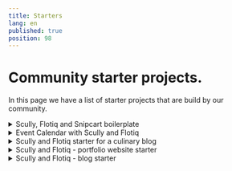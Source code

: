 ```yaml
---
title: Starters
lang: en
published: true
position: 98
---
```


# Community starter projects.

In this page we have a list of starter projects that are build by our community.

<details>
<summary>Scully, Flotiq and Snipcart boilerplate</summary>

## Scully, Flotiq and Snipcart boilerplate

Build an e-commerce site with Scully, Snipcart and Flotiq.

You will get a simple, functional e-commerce website with your own products, running live on the Internet.

Uses Flotiq Angular SDK, which simplifies development!

Few clicks to deploy your project to Netlify!

[Scully, Flotiq and Snipcart boilerplate](https://github.com/flotiq/scully-products-starter)

</details>

<details>
<summary>Event Calendar with Scully and Flotiq</summary>

## Event Calendar with Scully and Flotiq

Build your own calendar filled with various events and share them with others!

Uses Flotiq Angular SDK, which simplifies development!

Few clicks to deploy your project to Netlify!

[Event Calendar with Scully and Flotiq](https://github.com/flotiq/scully-event-calendar-starter)

</details>

<details>
<summary>Scully and Flotiq starter for a culinary blog</summary>

## Scully and Flotiq starter for a culinary blog

Set up your culinary blog in a few steps and share your amazing recipes with the world!

Uses Flotiq Angular SDK, which simplifies development!

Few clicks to deploy your project to Netlify!

[Scully and Flotiq starter for a culinary blog](https://github.com/flotiq/scully-recipes-starter)

</details>

<details>
<summary>Scully and Flotiq - portfolio website starter</summary>

## Scully and Flotiq - portfolio website starte

Build your projects showcase with Scully and Flotiq and present it to others all around the world!

Uses Flotiq Angular SDK, which simplifies development!

Few clicks to deploy your project to Netlify!

[Scully and Flotiq - portfolio website starter](https://github.com/flotiq/scully-projects-starter)

</details>

<details>
<summary>Scully and Flotiq - blog starter</summary>

## Scully and Flotiq - blog starter

Build a personal blog with a few steps using Scully and Flotiq!

Uses Flotiq Angular SDK, which simplifies development!

Few clicks to deploy your project to Netlify!

[Scully and Flotiq - blog starter](https://github.com/flotiq/scully-blog-starter)

</details>
